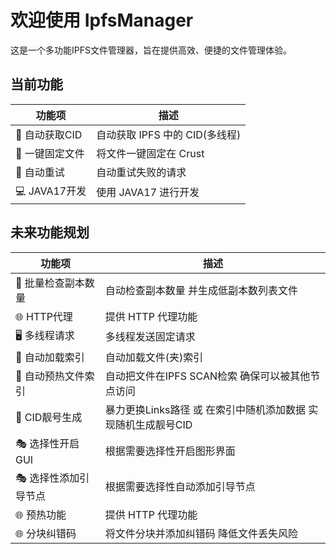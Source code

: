 # 欢迎使用 IpfsManager

这是一个多功能IPFS文件管理器，旨在提供高效、便捷的文件管理体验。

## 当前功能

| 功能项             | 描述                         |
|-------------------|-----------------------------|
| 🔎 自动获取CID      | 自动获取 IPFS 中的 CID(多线程)   |
| 📂 一键固定文件     | 将文件一键固定在 Crust         |
| 🔄 自动重试         | 自动重试失败的请求           |
| 💻 JAVA17开发       | 使用 JAVA17 进行开发          |

## 未来功能规划

| 功能项             | 描述                         |
|-------------------|-----------------------------|
| 📁 批量检查副本数量 | 自动检查副本数量 并生成低副本数列表文件 |
| 🌐 HTTP代理        | 提供 HTTP 代理功能            |
| 🖥️ 多线程请求      | 多线程发送固定请求            |
| 📁 自动加载索引     | 自动加载文件(夹)索引         |
| 📁 自动预热文件索引| 自动把文件在IPFS SCAN检索 确保可以被其他节点访问  |
| 🎫 CID靓号生成    | 暴力更换Links路径 或 在索引中随机添加数据 实现随机生成靓号CID  |
| 🎭 选择性开启GUI     | 根据需要选择性开启图形界面   |
| 🎭 选择性添加引导节点  | 根据需要选择性自动添加引导节点   |
| 🌐 预热功能        | 提供 HTTP 代理功能            |
| 🌐 分块纠错码        | 将文件分块并添加纠错码 降低文件丢失风险  |
